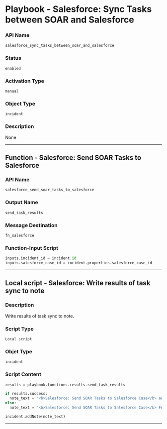 <!--
    DO NOT MANUALLY EDIT THIS FILE
    THIS FILE IS AUTOMATICALLY GENERATED WITH resilient-sdk codegen
    Generated with resilient-sdk v49.1.51
-->

# Playbook - Salesforce: Sync Tasks between SOAR and Salesforce

### API Name
`salesforce_sync_tasks_between_soar_and_salesforce`

### Status
`enabled`

### Activation Type
`manual`

### Object Type
`incident`

### Description
None


---
## Function - Salesforce: Send SOAR Tasks to Salesforce

### API Name
`salesforce_send_soar_tasks_to_salesforce`

### Output Name
`send_task_results`

### Message Destination
`fn_salesforce`

### Function-Input Script
```python
inputs.incident_id = incident.id
inputs.salesforce_case_id = incident.properties.salesforce_case_id
```

---

## Local script - Salesforce: Write results of task sync to note

### Description
Write results of task sync to note.

### Script Type
`Local script`

### Objet Type
`incident`

### Script Content
```python
results = playbook.functions.results.send_task_results

if results.success:
  note_text = "<b>Salesforce: Send SOAR Tasks to Salesforce Case</b> added {} task(s)".format(results.task_count)
else:
  note_text = "<b>Salesforce: Send SOAR Tasks to Salesforce Case</b> FAILED and was unable to add tasks"

incident.addNote(note_text)
```

---
